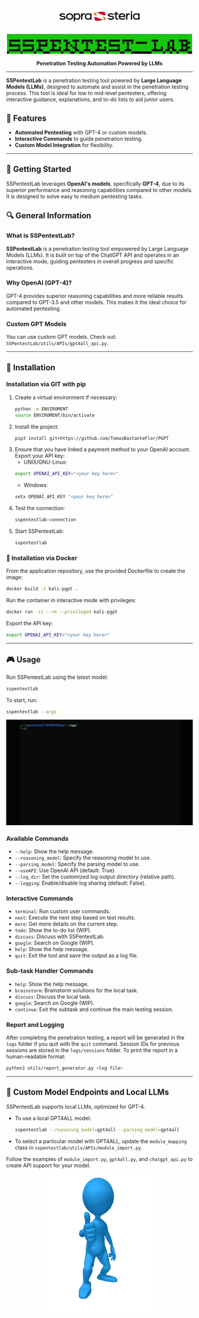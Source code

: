 <p align="center">
  <img src="./imgs/sopra_steria_logo.png" alt="Company Logo" width="250"/>
</p>

<p align="center">
  <img src="./imgs/logo_ss.png" alt="SSPentest-Lab name image" width="500"/>
</p>

<p align="center">
  <strong>Penetration Testing Automation Powered by LLMs</strong>
</p>

---

**SSPentestLab** is a penetration testing tool powered by **Large Language Models (LLMs)**, designed to automate and assist in the penetration testing process. This tool is ideal for low to mid-level pentesters, offering interactive guidance, explanations, and to-do lists to aid junior users.

## 🌟 Features

- **Automated Pentesting** with GPT-4 or custom models.
- **Interactive Commands** to guide penetration testing.
- **Custom Model Integration** for flexibility.

---

## 🚀 Getting Started

SSPentestLab leverages **OpenAI's models**, specifically **GPT-4**, due to its superior performance and reasoning capabilities compared to other models. It is designed to solve easy to medium pentesting tasks.

## 🔍 General Information

### What is SSPentestLab?

**SSPentestLab** is a penetration testing tool empowered by Large Language Models (LLMs). It is built on top of the ChatGPT API and operates in an interactive mode, guiding pentesters in overall progress and specific operations.

### Why OpenAI (GPT-4)?

GPT-4 provides superior reasoning capabilities and more reliable results compared to GPT-3.5 and other models. This makes it the ideal choice for automated pentesting.

### Custom GPT Models

You can use custom GPT models. Check out: `SSPentestLab/utils/APIs/gpt4all_api.py`.

---

## 📝 Installation

### Installation via GIT with pip

1. Create a virtual environment if necessary:
   ```sh
   python -m ENVIROMENT
   source ENVIROMENT/bin/activate
   ```
2. Install the project:
   ```sh
   pip3 install git+https://github.com/TomasBastanteFlor/PGPT
   ```
3. Ensure that you have linked a payment method to your OpenAI account. Export your API key:
   - UNIX/GNU-Linux:
   ```sh
   export OPENAI_API_KEY="<your key here>"
   ```
   - Windows:
   ```sh
   setx OPENAI_API_KEY "<your key here>"
   ```
4. Test the connection:
   ```sh
   sspentestlab-connection
   ```
5. Start SSPentestLab:
   ```sh
   sspentestlab
   ```

### 🐋 Installation via Docker

From the application repository, use the provided Dockerfile to create the image:
```sh
docker build -t kali-pgpt .
```
Run the container in interactive mode with privileges:
```sh
docker run -it --rm --privileged kali-pgpt
```
Export the API key:
```sh
export OPENAI_API_KEY="<your key here>"
```

---

## 🎮 Usage

Run SSPentestLab using the latest model:
```sh
sspentestlab
```
To start, run:
```sh
sspentestlab --args
```

<p align="center">
  <img src="./imgs/InicioSSPentestLab.gif" alt="SSPentest-Lab name image"/>
</p>

### Available Commands

- `--help`: Show the help message.
- `--reasoning_model`: Specify the reasoning model to use.
- `--parsing_model`: Specify the parsing model to use.
- `--useAPI`: Use OpenAI API (default: True).
- `--log_dir`: Set the customized log output directory (relative path).
- `--logging`: Enable/disable log sharing (default: False).

### Interactive Commands

- `terminal`: Run custom user commands.
- `next`: Execute the next step based on test results.
- `more`: Get more details on the current step.
- `todo`: Show the to-do list (WIP).
- `discuss`: Discuss with SSPentestLab.
- `google`: Search on Google (WIP).
- `help`: Show the help message.
- `quit`: Exit the tool and save the output as a log file.

### Sub-task Handler Commands

- `help`: Show the help message.
- `brainstorm`: Brainstorm solutions for the local task.
- `discuss`: Discuss the local task.
- `google`: Search on Google (WIP).
- `continue`: Exit the subtask and continue the main testing session.

### Report and Logging

After completing the penetration testing, a report will be generated in the `logs` folder if you quit with the `quit` command. Session IDs for previous sessions are stored in the `logs/sessions` folder. To print the report in a human-readable format:
```sh
python3 utils/report_generator.py <log file>
```

---

## 🧠 Custom Model Endpoints and Local LLMs

SSPentestLab supports local LLMs, optimized for GPT-4.

- To use a local GPT4ALL model:
  ```sh
  sspentestlab --reasoning_model=gpt4all --parsing_model=gpt4all
  ```
- To select a particular model with GPT4ALL, update the `module_mapping` class in `sspentestlab/utils/APIs/module_import.py`.

Follow the examples of `module_import.py`, `gpt4all.py`, and `chatgpt_api.py` to create API support for your model.

<p align="center"><img src="./imgs/like.gif">